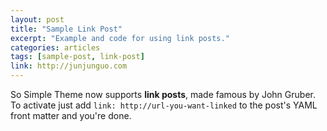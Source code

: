 ```yaml
---
layout: post
title: "Sample Link Post"
excerpt: "Example and code for using link posts."
categories: articles
tags: [sample-post, link-post]
link: http://junjunguo.com  
---
```


So Simple Theme now supports **link posts**, made famous by John Gruber. To activate just add `link: http://url-you-want-linked` to the post's YAML front matter and you're done.